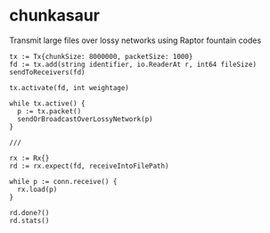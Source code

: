 # chunkasaur
Transmit large files over lossy networks using Raptor fountain codes

```
tx := Tx{chunkSize: 8000000, packetSize: 1000}
fd := tx.add(string identifier, io.ReaderAt r, int64 fileSize)
sendToReceivers(fd)

tx.activate(fd, int weightage)

while tx.active() {
  p := tx.packet()
  sendOrBroadcastOverLossyNetwork(p)
}

///

rx := Rx{}
rd := rx.expect(fd, receiveIntoFilePath)

while p := conn.receive() {
  rx.load(p)
}

rd.done?()
rd.stats()
```

